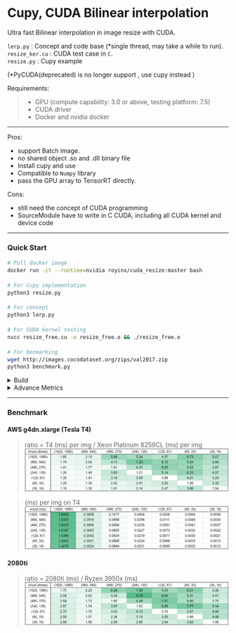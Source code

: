 
# Cupy, CUDA Bilinear interpolation

Ultra fast Bilinear interpolation in image resize with CUDA.


`lerp.py` : Concept and code base (*single thread, may take a while to run). <br/>
`resize_ker.cu` : CUDA test case in `C`. <br/>
`resize.py` : Cupy example <br/>

(*PyCUDA(deprecated) is no longer support , use cupy instead )

Requirements:
>- GPU (compute capability: 3.0 or above, testing platform: 7.5)
>- CUDA driver
>- Docker and nvidia docker
---
Pros:
- support Batch image.
- no shared object .so and .dll binary file
- Install cupy and use
- Compatible to `Numpy` library
- pass the GPU array to TensorRT directly.

Cons:
- still need the concept of CUDA programming
- SourceModule have to write in C CUDA, including all CUDA kernel and device code

---
### Quick Start

```bash
# Pull docker image
docker run -it --runtime=nvidia royinx/cuda_resize:master bash

# For Cupy implementation
python3 resize.py

# For concept
python3 lerp.py

# For CUDA kernel testing
nvcc resize_free.cu -o resize_free.o && ./resize_free.o

# For benmarking
wget http://images.cocodataset.org/zips/val2017.zip
python3 benchmark.py
```

<details><summary> Build </summary>

```bash
git clone https://github.com/royinx/CUDA_Resize.git
cd CUDA_Resize
docker build -t lerp_cuda .
docker run -it --runtime=nvidia -v ${PWD}:/py -w /py lerp_cuda bash
```
</details>

<details><summary> Advance Metrics </summary>

```bash
docker run -it --privileged --runtime=nvidia -p 20072:22 -v ${PWD}:/py -w /py lerp_cuda bash
sh -c 'echo 1 >/proc/sys/kernel/perf_event_paranoid'
nvcc resize_free.cu -o resize_free.o
nsys profile ./resize_free.o

ncu -o metrics /bin/python3 resize_free.py  > profile_log
ncu -o metrics /bin/python3 resize_free.py
```
Remark: Development platform is in dockerfile.opencv with OpenCV in C for debugging

Function Working well in pycuda container, you dont need to build OpenCV.
</details>

---

### Benchmark
#### AWS g4dn.xlarge (Tesla T4)
> ratio = T4 (ms) per img / Xeon Platinum 8259CL (ms) per img
![](benchmark/g4dn.png)

> (ms) per img on T4
![](benchmark/t4.png)


#### 2080ti
> ratio = 2080ti (ms) / Ryzen 3950x (ms)
![](benchmark/2080ti.png)
